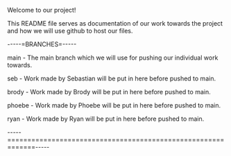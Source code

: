 Welcome to our project!

This README file serves as documentation of our work towards the project and how we will use github to host our files.


-----=BRANCHES=-----

main - The main branch which we will use for pushing our individual work towards.

seb - Work made by Sebastian will be put in here before pushed to main.

brody - Work made by Brody will be put in here before pushed to main.

phoebe - Work made by Phoebe will be put in here before pushed to main.

ryan - Work made by Ryan will be put in here before pushed to main.

-----=============================================================-----
